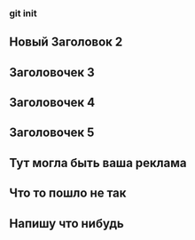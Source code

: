 ### git init
## Новый Заголовок 2
## Заголовочек 3
## Заголовочек 4
## Заголовочек 5
## Тут могла быть ваша реклама 
## Что то пошло не так
## Напишу что нибудь
